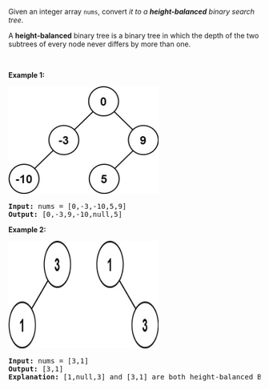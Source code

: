 <p>Given an integer array <code>nums</code>, convert <em>it to a <strong>height-balanced</strong> binary search tree</em>.</p>

<p>A <strong>height-balanced</strong> binary tree is a binary tree in which the depth of the two subtrees of every node never differs by more than one.</p>

<p>&nbsp;</p>
<p><strong>Example 1:</strong></p>
<img alt="" src="../../../assets/tree/tree-03-ex1.jpg" style="width: 300px;height: 215px;">
<pre><strong>Input:</strong> nums = [0,-3,-10,5,9]
<strong>Output:</strong> [0,-3,9,-10,null,5]
</pre>

<p><strong>Example 2:</strong></p>
<img alt="" src="../../../assets/tree/tree-03-ex2.jpg" style="width: 300px;height: 215px;">
<pre><strong>Input:</strong> nums = [3,1]
<strong>Output:</strong> [3,1]
<strong>Explanation:</strong> [1,null,3] and [3,1] are both height-balanced BSTs.
</pre>

